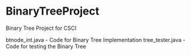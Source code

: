 # BinaryTreeProject
Binary Tree Project for CSCI

btnode_int.java - Code for Binary Tree Implementation
tree_tester.java - Code for testing the Binary Tree

